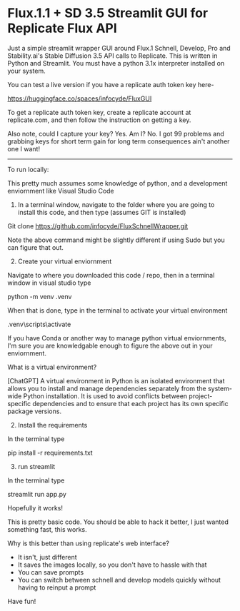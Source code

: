 # Flux.1.1 + SD 3.5 Streamlit GUI for Replicate Flux API
Just a simple streamlit wrapper GUI around Flux.1 Schnell, Develop, Pro and Stability.ai's Stable Diffusion 3.5 API calls to Replicate.
This is written in Python and Streamlit.  You must have a python 3.1x interpreter installed on your system.

You can test a live version if you have a replicate auth token key here-

https://huggingface.co/spaces/infocyde/FluxGUI

To get a replicate auth token key, create a replicate account at replicate.com, and then follow the instruction on getting a key.

Also note, could I capture your key?  Yes.  Am I?  No.  I got 99 problems and grabbing keys for short term gain for long term consequences
ain't another one I want!

----------------------------------------------------------
To run locally: 

This pretty much assumes some knowledge of python, and a development enviornment like Visual Studio Code

1) In a terminal window, navigate to the folder where you are going to install this code, and then type (assumes GIT is installed)

Git clone https://github.com/infocyde/FluxSchnellWrapper.git

Note the above command might be slightly different if using Sudo but you can figure that out.

2) Create your virtual enviornment 

Navigate to where you downloaded this code / repo, then in a terminal window in visual studio type 

python -m venv .venv

When that is done, type in the terminal to activate your virtual environment

.venv\scripts\activate

If you have Conda or another way to manage python virtual enviornments, I'm sure you are knowledgable enough to figure the above out in your enviornment.

What is a virtual environment?

[ChatGPT] 
A virtual environment in Python is an isolated environment that allows you to install and manage dependencies separately from the system-wide Python installation. It is used to avoid conflicts between project-specific dependencies and to ensure that each project has its own specific package versions.

2) Install the requirements

In the terminal type

pip install -r requirements.txt  

3) run streamlit

In the terminal type

streamlit run app.py    

Hopefully it works!

This is pretty basic code.  You should be able to hack it better, I just wanted something fast, this works.  

Why is this better than using replicate's web interface?
- It isn't, just different
- It saves the images locally, so you don't have to hassle with that
- You can save prompts
- You can switch between schnell and develop models quickly without having to reinput a prompt

Have fun!


